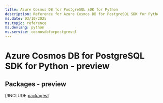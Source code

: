 ```yaml
---
title: Azure Cosmos DB for PostgreSQL SDK for Python
description: Reference for Azure Cosmos DB for PostgreSQL SDK for Python
ms.date: 03/10/2025
ms.topic: reference
ms.devlang: python
ms.service: cosmosdbforpostgresql
---
```

# Azure Cosmos DB for PostgreSQL SDK for Python - preview
## Packages - preview
[!INCLUDE [packages](cosmos-db-for-postgresql-index.md)]
